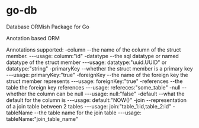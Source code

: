 # go-db
Database ORMish Package for Go

Anotation based ORM

Annotations supported:
 -column
 --the name of the column of the struct member.
 ---usage: column:"id"
 -datatype
 --the sql datatype or named datatype of the struct member
 ---usage: datatype:"uuid.UUID" or datatype:"string"
 -primaryKey
 --whether the struct member is a primary key
 ---usage: primaryKey:"true"
 -foreignKey
 --the name of the foreign key the struct member represents
 ---usage: foreignKey:"true"
 -references
 --the table the foreign key references
 ---usage: refereces:"some_table"
 -null
 --whether the column can be null
 ---usage: null:"false"
 -default
 --what the default for the column is
 ---usage: default:"NOW()"
 -join
 --representation of a join table between 2 tables
 ---usage: join:"table_1:id,table_2:id"
 -tableName
 --the table name for the join table
 ---usage: tableName:"join_table_name"
